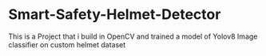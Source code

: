 # Smart-Safety-Helmet-Detector
This is a Project that i build in OpenCV and trained a model of Yolov8 Image classifier on custom helmet dataset
